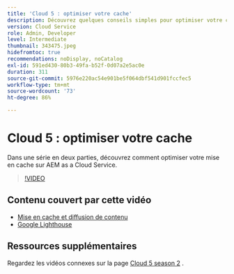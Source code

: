 ```yaml
---
title: 'Cloud 5 : optimiser votre cache'
description: Découvrez quelques conseils simples pour optimiser votre cache et accélérer votre site.
version: Cloud Service
role: Admin, Developer
level: Intermediate
thumbnail: 343475.jpeg
hidefromtoc: true
recommendations: noDisplay, noCatalog
exl-id: 591ed430-80b3-49fa-b52f-0d07a2e5ac0e
duration: 311
source-git-commit: 5976e220ac54e901be5f064dbf541d901fccfec5
workflow-type: tm+mt
source-wordcount: '73'
ht-degree: 86%

---
```


# Cloud 5 : optimiser votre cache

Dans une série en deux parties, découvrez comment optimiser votre mise en cache sur AEM as a Cloud Service.

>[!VIDEO](https://video.tv.adobe.com/v/343475?quality=12&learn=on)

## Contenu couvert par cette vidéo

+ [Mise en cache et diffusion de contenu](https://experienceleague.adobe.com/docs/experience-manager-cloud-service/content/implementing/content-delivery/caching.html?lang=fr)
+ [Google Lighthouse](https://developers.google.com/web/tools/lighthouse)

## Ressources supplémentaires

Regardez les vidéos connexes sur la page [Cloud 5 season 2](../cloud5-season-2.md) .
